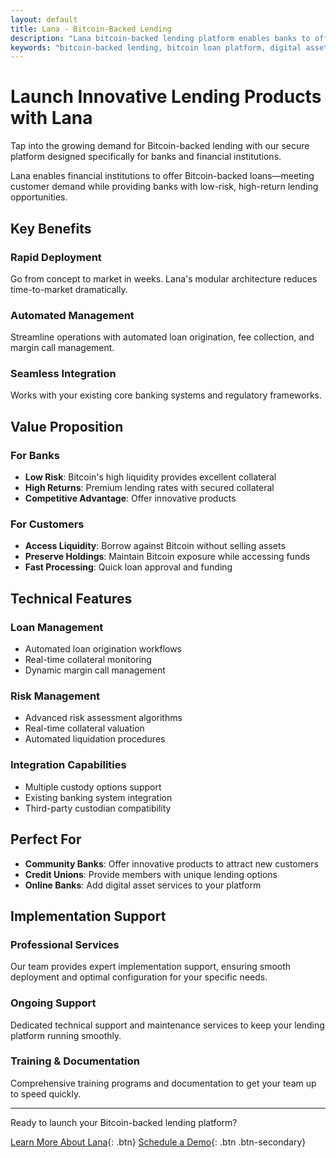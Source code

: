 ```yaml
---
layout: default
title: Lana - Bitcoin-Backed Lending
description: "Lana bitcoin-backed lending platform enables banks to offer secure bitcoin loans and digital asset lending. Launch innovative bitcoin loan products with automated collateral management, risk assessment, and compliance-ready lending solutions."
keywords: "bitcoin-backed lending, bitcoin loan platform, digital asset lending, bitcoin loans, crypto backed loans, bitcoin loan site, collateralized digital asset lending, bitcoin lending sites, bitcoin based loans, blockchain loan platform, bitcoin infrastructure lending, btc borrowing, btc lend, crypto backed fiat loan, bitcoin backed lending, bitcoin backed loans, bitcoin-backed loans, bitcoin loan, lana lending platform"
---
```


# Launch Innovative Lending Products with Lana

Tap into the growing demand for Bitcoin-backed lending with our secure platform designed specifically for banks and financial institutions.

Lana enables financial institutions to offer Bitcoin-backed loans—meeting customer demand while providing banks with low-risk, high-return lending opportunities.

## Key Benefits

### Rapid Deployment
Go from concept to market in weeks. Lana's modular architecture reduces time-to-market dramatically.

### Automated Management
Streamline operations with automated loan origination, fee collection, and margin call management.

### Seamless Integration
Works with your existing core banking systems and regulatory frameworks.

## Value Proposition

### For Banks
- **Low Risk**: Bitcoin's high liquidity provides excellent collateral
- **High Returns**: Premium lending rates with secured collateral
- **Competitive Advantage**: Offer innovative products

### For Customers
- **Access Liquidity**: Borrow against Bitcoin without selling assets
- **Preserve Holdings**: Maintain Bitcoin exposure while accessing funds
- **Fast Processing**: Quick loan approval and funding

## Technical Features

### Loan Management
- Automated loan origination workflows
- Real-time collateral monitoring
- Dynamic margin call management

### Risk Management
- Advanced risk assessment algorithms
- Real-time collateral valuation
- Automated liquidation procedures

### Integration Capabilities
- Multiple custody options support
- Existing banking system integration
- Third-party custodian compatibility

## Perfect For

- **Community Banks**: Offer innovative products to attract new customers
- **Credit Unions**: Provide members with unique lending options
- **Online Banks**: Add digital asset services to your platform

## Implementation Support

### Professional Services
Our team provides expert implementation support, ensuring smooth deployment and optimal configuration for your specific needs.

### Ongoing Support
Dedicated technical support and maintenance services to keep your lending platform running smoothly.

### Training & Documentation
Comprehensive training programs and documentation to get your team up to speed quickly.

---

Ready to launch your Bitcoin-backed lending platform?

[Learn More About Lana](mailto:biz@galoy.io?subject=Lana%20Lending%20Platform){: .btn}
[Schedule a Demo](https://calendly.com/andrew-galoy/){: .btn .btn-secondary}